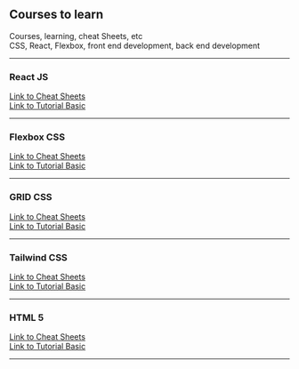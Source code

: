 <h2> Courses to learn </h2>
Courses, learning, cheat Sheets, etc
<br>
CSS, React, Flexbox, front end development, back end development
<hr>
<h3>React JS</h3>
<a href="https://github.com/Xaobin/CoursesLearn/blob/main/All/React/CheatSheet.md">Link to Cheat Sheets</a>
<br>
<a href="https://github.com/Xaobin/CoursesLearn/blob/main/All/React/React.md">Link to Tutorial Basic</a>
<hr>
<h3>Flexbox CSS</h3>
<a href="https://github.com/Xaobin/CoursesLearn/blob/main/All/Flex/README.md">Link to Cheat Sheets</a>
<br>
<a href="https://github.com/Xaobin/CoursesLearn/blob/main/All/Flex/Flexbox.md">Link to Tutorial Basic</a>
<hr>
<h3>GRID CSS</h3>
<a href="https://github.com/Xaobin/CoursesLearn/blob/main/All/Grid/README.md">Link to Cheat Sheets</a>
<br>
<a href="https://github.com/Xaobin/CoursesLearn/blob/main/All/Grid/Grid.md">Link to Tutorial Basic</a>
<hr>
<h3>Tailwind CSS</h3>
<a href="https://github.com/Xaobin/CoursesLearn/blob/main/All/Tailwind/CheatSheet.md">Link to Cheat Sheets</a>
<br>
<a href="https://github.com/Xaobin/CoursesLearn/blob/main/All/Tailwind/Tailwind.md">Link to Tutorial Basic</a>
<hr>
<h3>HTML 5</h3>
<a href="https://github.com/Xaobin/CoursesLearn/blob/main/All/Html5/CheatSheet.md">Link to Cheat Sheets</a>
<br>
<a href="https://github.com/Xaobin/CoursesLearn/blob/main/All/Html5/Html5.md">Link to Tutorial Basic</a>
<hr>


